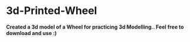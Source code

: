 # 3d-Printed-Wheel
**Created a 3d model of a Wheel for practicing 3d Modelling.. Feel free to download and use :)**
